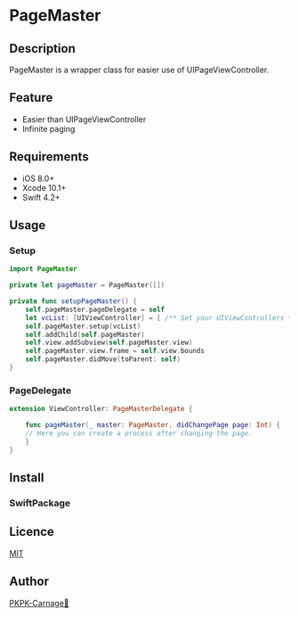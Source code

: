 # PageMaster

## Description
PageMaster is a wrapper class for easier use of UIPageViewController.

## Feature
- Easier than UIPageViewController
- Infinite paging

## Requirements
- iOS 8.0+
- Xcode 10.1+
- Swift 4.2+

## Usage

### Setup
```swift
import PageMaster

private let pageMaster = PageMaster([])

private func setupPageMaster() {
    self.pageMaster.pageDelegate = self
    let vcList: [UIViewController] = [ /** Set your UIViewControllers */ ]
    self.pageMaster.setup(vcList)
    self.addChild(self.pageMaster)
    self.view.addSubview(self.pageMaster.view)
    self.pageMaster.view.frame = self.view.bounds
    self.pageMaster.didMove(toParent: self)
}
```

### PageDelegate
```swift
extension ViewController: PageMasterDelegate {

    func pageMaster(_ master: PageMaster, didChangePage page: Int) {
	// Here you can create a process after changing the page.
    }
}
```

## Install

### SwiftPackage

## Licence

[MIT](https://github.com/PKPK-Carnage/PageViewController/blob/master/LICENSE)

## Author

[PKPK-Carnage🦎](https://github.com/PKPK-Carnage)
